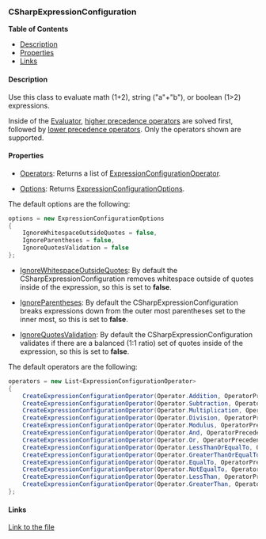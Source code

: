 ### CSharpExpressionConfiguration

**Table of Contents**
- [Description](#description)
- [Properties](#properties)
- [Links](#links)

#### Description

Use this class to evaluate math (1+2), string ("a"+"b"), or boolean (1>2) expressions.

Inside of the [Evaluator](../api/HL7Tools.Evaluator.html), [higher precedence operators](../api/HL7Tools.OperatorPrecedence.html#HL7Tools_OperatorPrecedence_Higher) are solved first, followed by [lower precedence operators](../api/HL7Tools.OperatorPrecedence.html#HL7Tools_OperatorPrecedence_Lower). Only the operators shown are supported.


#### Properties

- [Operators](../api/HL7Tools.CSharpExpressionConfiguration.html#HL7Tools_CSharpExpressionConfiguration_Operators): Returns a list of [ExpressionConfigurationOperator](../api/HL7Tools.ExpressionConfigurationOperator.html).

- [Options](../api/HL7Tools.CSharpExpressionConfiguration.html#HL7Tools_CSharpExpressionConfiguration_Options): Returns [ExpressionConfigurationOptions](../api/HL7Tools.ExpressionConfigurationOptions.html).

The default options are the following:
```csharp
options = new ExpressionConfigurationOptions
{
    IgnoreWhitespaceOutsideQuotes = false,
    IgnoreParentheses = false,
    IgnoreQuotesValidation = false
};
```
- [IgnoreWhitespaceOutsideQuotes](../api/HL7Tools.ExpressionConfigurationOptions.html#HL7Tools_ExpressionConfigurationOptions_IgnoreWhitespaceOutsideQuotes): By default the CSharpExpressionConfiguration removes whitespace outside of quotes inside of the expression, so this is set to **false**.

- [IgnoreParentheses](../api/HL7Tools.ExpressionConfigurationOptions.html#HL7Tools_ExpressionConfigurationOptions_IgnoreParentheses): By default the CSharpExpressionConfiguration breaks expressions down from the outer most parentheses set to the inner most, so this is set to **false**.

- [IgnoreQuotesValidation](../api/HL7Tools.ExpressionConfigurationOptions.html#HL7Tools_ExpressionConfigurationOptions_IgnoreQuotesValidation): By default the CSharpExpressionConfiguration validates if there are a balanced (1:1 ratio) set of quotes inside of the expression, so this is set to **false**.

The default operators are the following:
```csharp
operators = new List<ExpressionConfigurationOperator>
{
    CreateExpressionConfigurationOperator(Operator.Addition, OperatorPrecedence.Lower, OperatorType.MathString, "+"),
    CreateExpressionConfigurationOperator(Operator.Subtraction, OperatorPrecedence.Lower, OperatorType.MathString, "-"),
    CreateExpressionConfigurationOperator(Operator.Multiplication, OperatorPrecedence.Higher, OperatorType.MathString, "*"),
    CreateExpressionConfigurationOperator(Operator.Division, OperatorPrecedence.Higher, OperatorType.MathString, "/"),
    CreateExpressionConfigurationOperator(Operator.Modulus, OperatorPrecedence.Higher, OperatorType.MathString, "%"),
    CreateExpressionConfigurationOperator(Operator.And, OperatorPrecedence.Lower, OperatorType.Boolean, "&&"),
    CreateExpressionConfigurationOperator(Operator.Or, OperatorPrecedence.Lower, OperatorType.Boolean, "||"),
    CreateExpressionConfigurationOperator(Operator.LessThanOrEqualTo, OperatorPrecedence.Higher, OperatorType.Boolean, "<="),
    CreateExpressionConfigurationOperator(Operator.GreaterThanOrEqualTo, OperatorPrecedence.Higher, OperatorType.Boolean, ">="),
    CreateExpressionConfigurationOperator(Operator.EqualTo, OperatorPrecedence.Higher, OperatorType.Boolean, "=="),
    CreateExpressionConfigurationOperator(Operator.NotEqualTo, OperatorPrecedence.Higher, OperatorType.Boolean, "!="),
    CreateExpressionConfigurationOperator(Operator.LessThan, OperatorPrecedence.Higher, OperatorType.Boolean, "<"),
    CreateExpressionConfigurationOperator(Operator.GreaterThan, OperatorPrecedence.Higher, OperatorType.Boolean, ">"),
};
```

#### Links

[Link to the file](../api/HL7Tools.CSharpExpressionConfiguration.html)